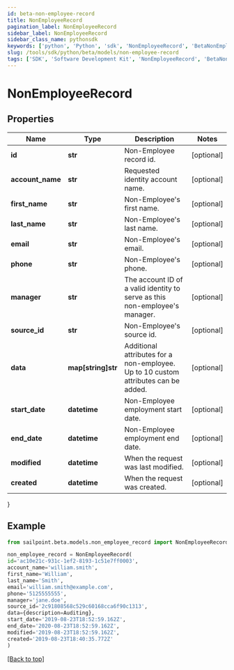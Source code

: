 ```yaml
---
id: beta-non-employee-record
title: NonEmployeeRecord
pagination_label: NonEmployeeRecord
sidebar_label: NonEmployeeRecord
sidebar_class_name: pythonsdk
keywords: ['python', 'Python', 'sdk', 'NonEmployeeRecord', 'BetaNonEmployeeRecord'] 
slug: /tools/sdk/python/beta/models/non-employee-record
tags: ['SDK', 'Software Development Kit', 'NonEmployeeRecord', 'BetaNonEmployeeRecord']
---
```


# NonEmployeeRecord


## Properties

Name | Type | Description | Notes
------------ | ------------- | ------------- | -------------
**id** | **str** | Non-Employee record id. | [optional] 
**account_name** | **str** | Requested identity account name. | [optional] 
**first_name** | **str** | Non-Employee's first name. | [optional] 
**last_name** | **str** | Non-Employee's last name. | [optional] 
**email** | **str** | Non-Employee's email. | [optional] 
**phone** | **str** | Non-Employee's phone. | [optional] 
**manager** | **str** | The account ID of a valid identity to serve as this non-employee's manager. | [optional] 
**source_id** | **str** | Non-Employee's source id. | [optional] 
**data** | **map[string]str** | Additional attributes for a non-employee. Up to 10 custom attributes can be added. | [optional] 
**start_date** | **datetime** | Non-Employee employment start date. | [optional] 
**end_date** | **datetime** | Non-Employee employment end date. | [optional] 
**modified** | **datetime** | When the request was last modified. | [optional] 
**created** | **datetime** | When the request was created. | [optional] 
}

## Example

```python
from sailpoint.beta.models.non_employee_record import NonEmployeeRecord

non_employee_record = NonEmployeeRecord(
id='ac10e21c-931c-1ef2-8193-1c51e7ff0003',
account_name='william.smith',
first_name='William',
last_name='Smith',
email='william.smith@example.com',
phone='5125555555',
manager='jane.doe',
source_id='2c91808568c529c60168cca6f90c1313',
data={description=Auditing},
start_date='2019-08-23T18:52:59.162Z',
end_date='2020-08-23T18:52:59.162Z',
modified='2019-08-23T18:52:59.162Z',
created='2019-08-23T18:40:35.772Z'
)

```
[[Back to top]](#) 

